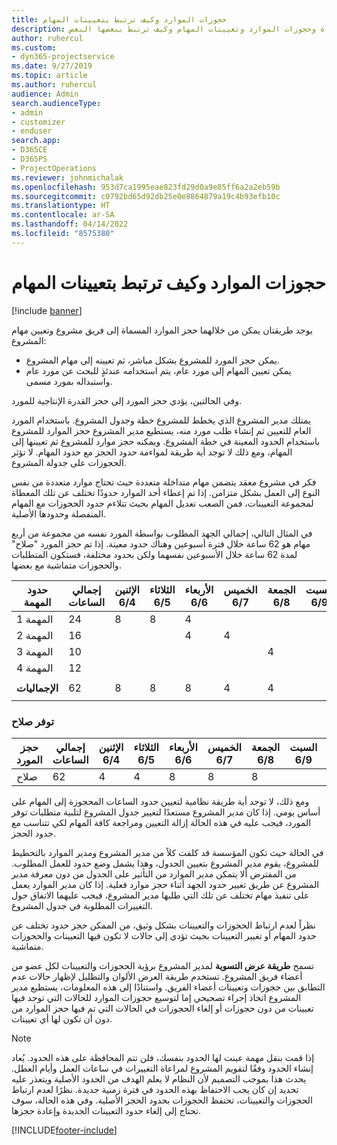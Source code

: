 ```yaml
---
title: حجوزات الموارد وكيف ترتبط بتعيينات المهام
description: يقدم هذا الموضوع معلومات حول كيفية إدارة الموارد المسماة وحجوزات الموارد وتعيينات المهام وكيف ترتبط ببعضها البعض.
author: ruhercul
ms.custom:
- dyn365-projectservice
ms.date: 9/27/2019
ms.topic: article
ms.author: ruhercul
audience: Admin
search.audienceType:
- admin
- customizer
- enduser
search.app:
- D365CE
- D365PS
- ProjectOperations
ms.reviewer: johnmichalak
ms.openlocfilehash: 953d7ca1995eae823fd29d0a9e85ff6a2a2eb59b
ms.sourcegitcommit: c0792bd65d92db25e0e8864879a19c4b93efb10c
ms.translationtype: HT
ms.contentlocale: ar-SA
ms.lasthandoff: 04/14/2022
ms.locfileid: "8575380"
---
```

# <a name="resource-bookings-and-how-they-relate-to-task-assignments"></a>حجوزات الموارد وكيف ترتبط بتعيينات المهام

[!include [banner](../includes/psa-now-project-operations.md)]

يوجد طريقتان يمكن من خلالهما حجز الموارد المسماة إلى فريق مشروع وتعيين مهام المشروع:

- يمكن حجز المورد للمشروع بشكل مباشر، ثم تعيينه إلى مهام المشروع.
- يمكن تعيين المهام إلى مورد عام، يتم استخدامه عندئذٍ للبحث عن مورد عام واستبداله بمورد مسمى. 

وفي الحالتين، يؤدي حجز المورد إلى حجز القدرة الإنتاجية للمورد.

يمتلك مدير المشروع الذي يخطط للمشروع خطة وجدول المشروع. باستخدام المورد العام للتعيين ثم إنشاء طلب مورد منه، يستطيع مدير المشروع حجز الموارد للمشروع باستخدام الحدود المعينة في خطة المشروع. ويمكنه حجز موارد للمشروع ثم تعيينها إلى المهام، ومع ذلك لا توجد أية طريقة لمواءمة حدود الحجز مع حدود المهام. لا تؤثر الحجوزات على جدولة المشروع.

فكر في مشروع معقد يتضمن مهام متداخلة متعددة حيث تحتاج موارد متعددة من نفس النوع إلى العمل بشكل متزامن. إذا تم إعطاء أحد الموارد حدودًا تختلف عن تلك المعطاة لمجموعة التعيينات، فمن الصعب تعديل المهام بحيث تتلاءم حدود الحجوزات مع المهام المنفصلة وحدودها الأصلية.

في المثال التالي، إجمالي الجهد المطلوب بواسطة المورد نفسه من مجموعة من أربع مهام هو 62 ساعة خلال فترة أسبوعين وهناك حدود معينة. إذا تم حجز المورد "صلاح‬" لمدة 62 ساعة خلال الأسبوعين نفسهما ولكن بحدود مختلفة، فستكون المتطلبات والحجوزات متماشية مع بعضها.

| **حدود المهمة**    | **إجمالي الساعات** | الإثنين 6/4 | الثلاثاء 6/5 | الأربعاء 6/6 | الخميس 6/7 | الجمعة 6/8 | السبت 6/9 | الأحد 6/10 | الإثنين 6/11 | الثلاثاء 6/12 | الأربعاء 6/13 | الخميس 6/14 | الجمعة 6/15 |
|----------------------|-----------------|--------|--------|--------|--------|--------|--------|---------|---------|---------|---------|---------|---------|
| المهمة 1               | 24              | 8      | 8      | 4      |        |        |        |         |         |         | 4       |         |         |
| المهمة 2               | 16              |        |        | 4      | 4      |        |        |         | 8       |         |         |         |         |
| المهمة 3               | 10              |        |        |        |        | 4      |        |         |         | 4       |         | 2       |         |
| المهمة 4               | 12              |        |        |        |        |        |        |         |         |         | 4       |         | 8       |
|                      |                 |        |        |        |        |        |        |         |         |         |         |         |         |
| **الإجماليات**           | 62              | 8      | 8      | 8      | 4      | 4      |        |         | 8       | 4       | 8       | 2       | 8       |
|                      |                 |        |        |        |        |        |        |         |         |         |         |

### <a name="bobs-availability"></a>توفر صلاح‬
| **حجز المورد** | **إجمالي الساعات** | الإثنين 6/4 | الثلاثاء 6/5 | الأربعاء 6/6 | الخميس 6/7 | الجمعة 6/8 | السبت 6/9 | الأحد 6/10 | الإثنين 6/11 | الثلاثاء 6/12 | الأربعاء 6/13 | الخميس 6/14 | الجمعة 6/15 |
|------------------------|-----------------|--------|--------|--------|--------|--------|--------|---------|---------|---------|---------|---------|---------|
| صلاح                    | 62              | 4      | 4      | 8      | 8      | 8      |        |         | 4       | 4       | 8       | 8       | 6       |

ومع ذلك، لا توجد أية طريقة نظامية لتعيين حدود الساعات المحجوزة إلى المهام على أساس يومي. إذا كان مدير المشروع مستعدًا لتغيير جدول المشروع لتلبية متطلبات توفر المورد، فيجب عليه في هذه الحالة إزالة التعيين ومراجعة كافة المهام لكي تتناسب مع حدود الحجز.

في الحالة حيث تكون المؤسسة قد كلفت كلاً من مدير المشروع ومدير الموارد بالتخطيط للمشروع، يقوم مدير المشروع بتعيين الجدول، وهذا يشمل وضع حدود للعمل المطلوب. من المفترض ألا يتمكن مدير الموارد من التأثير على الجدول من دون معرفة مدير المشروع عن طريق تغيير حدود الجهد أثناء حجز موارد فعلية. إذا كان مدير الموارد يعمل على تنفيذ مهام تختلف عن تلك التي طلبها مدير المشروع، فيجب عليهما الاتفاق حول التغييرات المطلوبة في جدول المشروع.

نظراً لعدم ارتباط الحجوزات والتعيينات بشكل وثيق، من الممكن حجز حدود تختلف عن حدود المهام أو تغيير التعيينات بحيث تؤدي إلى حالات لا تكون فيها التعيينات والحجوزات متماشية.

تسمح **طريقة عرض التسوية** لمدير المشروع برؤية الحجوزات والتعيينات لكل عضو من أعضاء فريق المشروع. تستخدم طريقة العرض الألوان والتظليل لإظهار حالات عدم التطابق بين حجوزات وتعيينات أعضاء الفريق. واستنادًا إلى هذه المعلومات، يستطيع مدير المشروع اتخاذ إجراء تصحيحي إما لتوسيع حجوزات الموارد للحالات التي توجد فيها تعيينات من دون حجوزات أو إلغاء الحجوزات في الحالات التي تم فيها حجز الموارد من دون أن تكون لها أي تعيينات.

> [!NOTE]
> إذا قمت بنقل مهمة عينت لها الحدود بنفسك، فلن تتم المحافظة على هذه الحدود. يُعاد إنشاء الحدود وفقًا لتقويم المشروع لمراعاة التغييرات في ساعات العمل وأيام العطل. يحدث هذا بموجب التصميم لأن النظام لا يعلم الهدف من الحدود الأصلية ويتعذر عليه تحديد إن كان يجب الاحتفاظ بهذه الحدود في فترة زمنية جديدة. نظرًا لعدم ارتباط الحجوزات والتعيينات، تحتفظ الحجوزات بحدود الحجز الأصلية. وفي هذه الحالة، سوف تحتاج إلى إلغاء حدود التعيينات الجديدة وإعادة حجزها.



[!INCLUDE[footer-include](../includes/footer-banner.md)]
